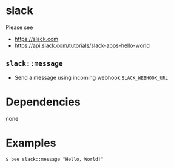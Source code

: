 slack
=====
Please see
- https://slack.com
- https://api.slack.com/tutorials/slack-apps-hello-world

`slack::message`
-----------------
- Send a message using incoming webhook `SLACK_WEBHOOK_URL`


Dependencies
============
none


Examples
========
```
$ bee slack::message "Hello, World!"
```

